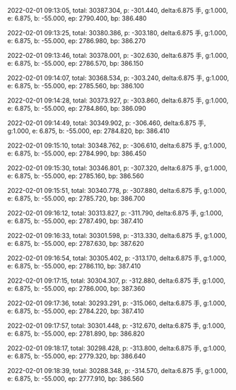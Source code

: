 2022-02-01 09:13:05, total: 30387.304, p: -301.440, delta:6.875 手, g:1.000, e: 6.875, b: -55.000, ep: 2790.400, bp: 386.480

2022-02-01 09:13:25, total: 30380.386, p: -303.180, delta:6.875 手, g:1.000, e: 6.875, b: -55.000, ep: 2786.980, bp: 386.270

2022-02-01 09:13:46, total: 30378.001, p: -302.630, delta:6.875 手, g:1.000, e: 6.875, b: -55.000, ep: 2786.570, bp: 386.150

2022-02-01 09:14:07, total: 30368.534, p: -303.240, delta:6.875 手, g:1.000, e: 6.875, b: -55.000, ep: 2785.560, bp: 386.100

2022-02-01 09:14:28, total: 30373.927, p: -303.860, delta:6.875 手, g:1.000, e: 6.875, b: -55.000, ep: 2784.860, bp: 386.090

2022-02-01 09:14:49, total: 30349.902, p: -306.460, delta:6.875 手, g:1.000, e: 6.875, b: -55.000, ep: 2784.820, bp: 386.410

2022-02-01 09:15:10, total: 30348.762, p: -306.610, delta:6.875 手, g:1.000, e: 6.875, b: -55.000, ep: 2784.990, bp: 386.450

2022-02-01 09:15:30, total: 30346.801, p: -307.320, delta:6.875 手, g:1.000, e: 6.875, b: -55.000, ep: 2785.160, bp: 386.560

2022-02-01 09:15:51, total: 30340.778, p: -307.880, delta:6.875 手, g:1.000, e: 6.875, b: -55.000, ep: 2785.720, bp: 386.700

2022-02-01 09:16:12, total: 30313.827, p: -311.790, delta:6.875 手, g:1.000, e: 6.875, b: -55.000, ep: 2787.490, bp: 387.410

2022-02-01 09:16:33, total: 30301.598, p: -313.330, delta:6.875 手, g:1.000, e: 6.875, b: -55.000, ep: 2787.630, bp: 387.620

2022-02-01 09:16:54, total: 30305.402, p: -313.170, delta:6.875 手, g:1.000, e: 6.875, b: -55.000, ep: 2786.110, bp: 387.410

2022-02-01 09:17:15, total: 30304.307, p: -312.880, delta:6.875 手, g:1.000, e: 6.875, b: -55.000, ep: 2786.000, bp: 387.360

2022-02-01 09:17:36, total: 30293.291, p: -315.060, delta:6.875 手, g:1.000, e: 6.875, b: -55.000, ep: 2784.220, bp: 387.410

2022-02-01 09:17:57, total: 30301.448, p: -312.670, delta:6.875 手, g:1.000, e: 6.875, b: -55.000, ep: 2781.890, bp: 386.820

2022-02-01 09:18:17, total: 30298.428, p: -313.800, delta:6.875 手, g:1.000, e: 6.875, b: -55.000, ep: 2779.320, bp: 386.640

2022-02-01 09:18:39, total: 30288.348, p: -314.570, delta:6.875 手, g:1.000, e: 6.875, b: -55.000, ep: 2777.910, bp: 386.560